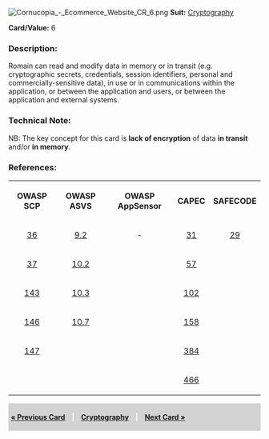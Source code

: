 ![Cornucopia_-_Ecommerce_Website_CR_6.png](Cornucopia_-_Ecommerce_Website_CR_6.png
"Cornucopia_-_Ecommerce_Website_CR_6.png") **Suit:**
[Cryptography](Cornucopia_-_Ecommerce_Website_-_CR "wikilink")

**Card/Value:** 6

### Description:

Romain can read and modify data in memory or in transit (e.g.
cryptographic secrets, credentials, session identifiers, personal and
commercially-sensitive data), in use or in communications within the
application, or between the application and users, or between the
application and external systems.

### Technical Note:

NB: The key concept for this card is **lack of encryption** of data **in
transit** and/or **in memory**.

### References:

<table class="wikitable" style="text-align:center;">

<tr>

<th>

OWASP SCP

</th>

<th>

OWASP ASVS

</th>

<th>

OWASP AppSensor

</th>

<th>

CAPEC

</th>

<th>

SAFECODE

</th>

</tr>

<tr>

<td>

[36](OWASP_Secure_Coding_Practices_Checklist#36 "wikilink")

</td>

<td>

[9.2](OWASP_Application_Security_Verification_Standard#9.2 "wikilink")

</td>

<td>

\-

</td>

<td>

[31](https://capec.mitre.org/data/definitions/31.html)

</td>

<td>

[29](SAFECode_Practical_Security_Stories#29 "wikilink")

</td>

</tr>

<tr>

<td>

[37](OWASP_Secure_Coding_Practices_Checklist#37 "wikilink")

</td>

<td>

[10.2](OWASP_Application_Security_Verification_Standard#10.2 "wikilink")

</td>

<td>

</td>

<td>

[57](https://capec.mitre.org/data/definitions/57.html)

</td>

<td>

</td>

</tr>

<tr>

<td>

[143](OWASP_Secure_Coding_Practices_Checklist#143 "wikilink")

</td>

<td>

[10.3](OWASP_Application_Security_Verification_Standard#10.3 "wikilink")

</td>

<td>

</td>

<td>

[102](https://capec.mitre.org/data/definitions/102.html)

</td>

<td>

</td>

</tr>

<tr>

<td>

[146](OWASP_Secure_Coding_Practices_Checklist#146 "wikilink")

</td>

<td>

[10.7](OWASP_Application_Security_Verification_Standard#10.7 "wikilink")

</td>

<td>

</td>

<td>

[158](https://capec.mitre.org/data/definitions/158.html)

</td>

<td>

</td>

</tr>

<tr>

<td>

[147](OWASP_Secure_Coding_Practices_Checklist#147 "wikilink")

</td>

<td>

</td>

<td>

</td>

<td>

[384](https://capec.mitre.org/data/definitions/384.html)

</td>

<td>

</td>

</tr>

<tr>

<td>

</td>

<td>

</td>

<td>

</td>

<td>

[466](https://capec.mitre.org/data/definitions/466.html)

</td>

<td>

</td>

</tr>

</table>

<div style="padding:5px;background:LightGray;color:White;font-weight:bold;">

[« Previous Card](Cornucopia_-_Ecommerce_Website_-_CR_5 "wikilink")
<span style="padding-left:10px;padding-right:10px;"> |</span>
[Cryptography](Cornucopia_-_Ecommerce_Website_-_CR "wikilink")
<span style="padding-left:10px;padding-right:10px;"> |</span> [Next Card
»](Cornucopia_-_Ecommerce_Website_-_CR_7 "wikilink")

</div>